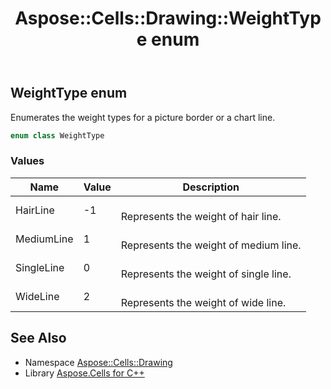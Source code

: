 ﻿---
title: Aspose::Cells::Drawing::WeightType enum
linktitle: WeightType
second_title: Aspose.Cells for C++ API Reference
description: 'Aspose::Cells::Drawing::WeightType enum. Enumerates the weight types for a picture border or a chart line in C++.'
type: docs
weight: 11700
url: /cpp/aspose.cells.drawing/weighttype/
---
## WeightType enum


Enumerates the weight types for a picture border or a chart line.

```cpp
enum class WeightType
```

### Values

| Name | Value | Description |
| --- | --- | --- |
| HairLine | -1 | <br>Represents the weight of hair line. |
| MediumLine | 1 | <br>Represents the weight of medium line. |
| SingleLine | 0 | <br>Represents the weight of single line. |
| WideLine | 2 | <br>Represents the weight of wide line. |

## See Also

* Namespace [Aspose::Cells::Drawing](../)
* Library [Aspose.Cells for C++](../../)
